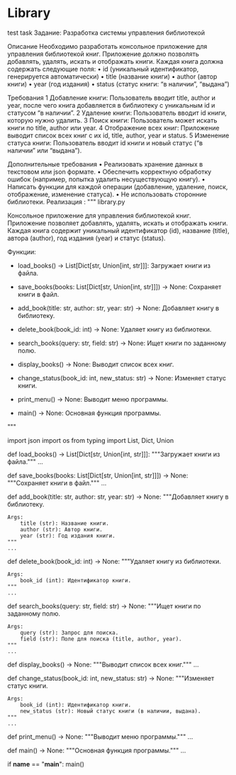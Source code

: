 # Library
test task
Задание: Разработка системы управления библиотекой

Описание
Необходимо разработать консольное приложение для управления библиотекой книг. Приложение должно позволять добавлять, удалять, искать и отображать книги. Каждая книга должна содержать следующие поля:
 • id (уникальный идентификатор, генерируется автоматически)
 • title (название книги)
 • author (автор книги)
 • year (год издания)
 • status (статус книги: “в наличии”, “выдана”)

Требования
 1 Добавление книги: Пользователь вводит title, author и year, после чего книга добавляется в библиотеку с уникальным id и статусом “в наличии”.
 2 Удаление книги: Пользователь вводит id книги, которую нужно удалить.
 3 Поиск книги: Пользователь может искать книги по title, author или year.
 4 Отображение всех книг: Приложение выводит список всех книг с их id, title, author, year и status.
 5 Изменение статуса книги: Пользователь вводит id книги и новый статус (“в наличии” или “выдана”).

Дополнительные требования
 • Реализовать хранение данных в текстовом или json формате.
 • Обеспечить корректную обработку ошибок (например, попытка удалить несуществующую книгу).
 • Написать функции для каждой операции (добавление, удаление, поиск, отображение, изменение статуса).
 • Не использовать сторонние библиотеки.
Реализация :
"""
library.py

Консольное приложение для управления библиотекой книг. Приложение позволяет добавлять, удалять, искать и отображать книги. Каждая книга содержит уникальный идентификатор (id), название (title), автора (author), год издания (year) и статус (status).

Функции:

- load_books() -> List[Dict[str, Union[int, str]]]:
    Загружает книги из файла.

- save_books(books: List[Dict[str, Union[int, str]]]) -> None:
    Сохраняет книги в файл.

- add_book(title: str, author: str, year: str) -> None:
    Добавляет книгу в библиотеку.

- delete_book(book_id: int) -> None:
    Удаляет книгу из библиотеки.

- search_books(query: str, field: str) -> None:
    Ищет книги по заданному полю.

- display_books() -> None:
    Выводит список всех книг.

- change_status(book_id: int, new_status: str) -> None:
    Изменяет статус книги.

- print_menu() -> None:
    Выводит меню программы.

- main() -> None:
    Основная функция программы.

"""

import json
import os
from typing import List, Dict, Union

def load_books() -> List[Dict[str, Union[int, str]]]:
    """Загружает книги из файла."""
    ...

def save_books(books: List[Dict[str, Union[int, str]]]) -> None:
    """Сохраняет книги в файл."""
    ...

def add_book(title: str, author: str, year: str) -> None:
    """Добавляет книгу в библиотеку.

    Args:
        title (str): Название книги.
        author (str): Автор книги.
        year (str): Год издания книги.
    """
    ...

def delete_book(book_id: int) -> None:
    """Удаляет книгу из библиотеки.

    Args:
        book_id (int): Идентификатор книги.
    """
    ...

def search_books(query: str, field: str) -> None:
    """Ищет книги по заданному полю.

    Args:
        query (str): Запрос для поиска.
        field (str): Поле для поиска (title, author, year).
    """
    ...

def display_books() -> None:
    """Выводит список всех книг."""
    ...

def change_status(book_id: int, new_status: str) -> None:
    """Изменяет статус книги.

    Args:
        book_id (int): Идентификатор книги.
        new_status (str): Новый статус книги (в наличии, выдана).
    """
    ...

def print_menu() -> None:
    """Выводит меню программы."""
    ...

def main() -> None:
    """Основная функция программы."""
    ...

if __name__ == "__main__":
    main()
